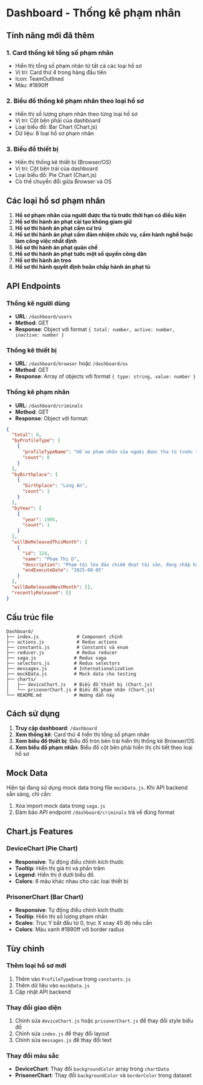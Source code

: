 # Dashboard - Thống kê phạm nhân

## Tính năng mới đã thêm

### 1. Card thống kê tổng số phạm nhân
- Hiển thị tổng số phạm nhân từ tất cả các loại hồ sơ
- Vị trí: Card thứ 4 trong hàng đầu tiên
- Icon: TeamOutlined
- Màu: #1890ff

### 2. Biểu đồ thống kê phạm nhân theo loại hồ sơ
- Hiển thị số lượng phạm nhân theo từng loại hồ sơ
- Vị trí: Cột bên phải của dashboard
- Loại biểu đồ: Bar Chart (Chart.js)
- Dữ liệu: 8 loại hồ sơ phạm nhân

### 3. Biểu đồ thiết bị
- Hiển thị thống kê thiết bị (Browser/OS)
- Vị trí: Cột bên trái của dashboard
- Loại biểu đồ: Pie Chart (Chart.js)
- Có thể chuyển đổi giữa Browser và OS

## Các loại hồ sơ phạm nhân

1. **Hồ sơ phạm nhân của người được tha tù trước thời hạn có điều kiện**
2. **Hồ sơ thi hành án phạt cải tạo không giam giữ**
3. **Hồ sơ thi hành án phạt cấm cư trú**
4. **Hồ sơ thi hành án phạt cấm đảm nhiệm chức vụ, cấm hành nghề hoặc làm công việc nhất định**
5. **Hồ sơ thi hành án phạt quản chế**
6. **Hồ sơ thi hành án phạt tước một số quyền công dân**
7. **Hồ sơ thi hành án treo**
8. **Hồ sơ thi hành quyết định hoãn chấp hành án phạt tù**

## API Endpoints

### Thống kê người dùng
- **URL**: `/dashboard/users`
- **Method**: GET
- **Response**: Object với format `{ total: number, active: number, inactive: number }`

### Thống kê thiết bị
- **URL**: `/dashboard/browser` hoặc `/dashboard/os`
- **Method**: GET
- **Response**: Array of objects với format `{ type: string, value: number }`

### Thống kê phạm nhân
- **URL**: `/dashboard/criminals`
- **Method**: GET
- **Response**: Object với format:
```json
{
  "total": 8,
  "byProfileType": [
    {
      "profileTypeName": "Hồ sơ phạm nhân của người được tha tù trước thời hạn có điều kiện",
      "count": 8
    }
  ],
  "byBirthplace": [
    {
      "birthplace": "Long An",
      "count": 1
    }
  ],
  "byYear": [
    {
      "year": 1995,
      "count": 1
    }
  ],
  "willBeReleasedThisMonth": [
    {
      "id": 124,
      "name": "Phạm Thị D",
      "description": "Phạm tội lừa đảo chiếm đoạt tài sản, đang chấp hành án quản chế 2 năm",
      "endExecuteDate": "2025-08-05"
    }
  ],
  "willBeReleasedNextMonth": [],
  "recentlyReleased": []
}
```

## Cấu trúc file

```
Dashboard/
├── index.js              # Component chính
├── actions.js            # Redux actions
├── constants.js          # Constants và enum
├── reducer.js            # Redux reducer
├── saga.js              # Redux saga
├── selectors.js         # Redux selectors
├── messages.js          # Internationalization
├── mockData.js          # Mock data cho testing
├── charts/
│   ├── deviceChart.js   # Biểu đồ thiết bị (Chart.js)
│   └── prisonerChart.js # Biểu đồ phạm nhân (Chart.js)
└── README.md            # Hướng dẫn này
```

## Cách sử dụng

1. **Truy cập dashboard**: `/dashboard`
2. **Xem thống kê**: Card thứ 4 hiển thị tổng số phạm nhân
3. **Xem biểu đồ thiết bị**: Biểu đồ tròn bên trái hiển thị thống kê Browser/OS
4. **Xem biểu đồ phạm nhân**: Biểu đồ cột bên phải hiển thị chi tiết theo loại hồ sơ

## Mock Data

Hiện tại đang sử dụng mock data trong file `mockData.js`. Khi API backend sẵn sàng, chỉ cần:
1. Xóa import mock data trong `saga.js`
2. Đảm bảo API endpoint `/dashboard/criminals` trả về đúng format

## Chart.js Features

### DeviceChart (Pie Chart)
- **Responsive**: Tự động điều chỉnh kích thước
- **Tooltip**: Hiển thị giá trị và phần trăm
- **Legend**: Hiển thị ở dưới biểu đồ
- **Colors**: 6 màu khác nhau cho các loại thiết bị

### PrisonerChart (Bar Chart)
- **Responsive**: Tự động điều chỉnh kích thước
- **Tooltip**: Hiển thị số lượng phạm nhân
- **Scales**: Trục Y bắt đầu từ 0, trục X xoay 45 độ nếu cần
- **Colors**: Màu xanh #1890ff với border radius

## Tùy chỉnh

### Thêm loại hồ sơ mới
1. Thêm vào `ProfileTypeEnum` trong `constants.js`
2. Thêm dữ liệu vào `mockData.js`
3. Cập nhật API backend

### Thay đổi giao diện
1. Chỉnh sửa `deviceChart.js` hoặc `prisonerChart.js` để thay đổi style biểu đồ
2. Chỉnh sửa `index.js` để thay đổi layout
3. Chỉnh sửa `messages.js` để thay đổi text

### Thay đổi màu sắc
- **DeviceChart**: Thay đổi `backgroundColor` array trong `chartData`
- **PrisonerChart**: Thay đổi `backgroundColor` và `borderColor` trong dataset 